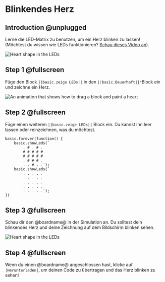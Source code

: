 # Blinkendes Herz

## Introduction @unplugged

Lerne die LED-Matrix zu benutzen, um ein Herz blinken zu lassen!
(Möchtest du wissen wie LEDs funktionieren? [Schau dieses Video an](https://youtu.be/qqBmvHD5bCw)).


![Heart shape in the LEDs](https://pxt.azureedge.net/blob/4660572a6694f9b6b776367a67d28950f283c929//calliope/tutorials/01_flashing_heart_animation.gif)

## Step 1 @fullscreen

Füge den Block ``||basic.zeige LEDs||``  in den ``||basic.Dauerhaft||``-Block ein und zeichne ein Herz.

![An animation that shows how to drag a block and paint a heart](/calliope/tutorials/add_show_led.gif)

## Step 2 @fullscreen

Füge einen weiteren  ``||basic.zeige LEDs||`` Block ein. Du kannst ihn leer lassen oder reinzeichnen, was du möchtest.

```blocks
basic.forever(function() {
    basic.showLeds(`
        . # . # .
        # # # # #
        # # # # #
        . # # # .
        . . # . .`);
    basic.showLeds(`
        . . . . .
        . . . . .
        . . . . .
        . . . . .
        . . . . .`);
})
```

## Step 3 @fullscreen

Schau dir den @boardname@ in der Simulation an. Du solltest dein blinkendes Herz und deine Zeichnung auf dem Bildschirm blinken sehen.

![Heart shape in the LEDs](https://pxt.azureedge.net/blob/4660572a6694f9b6b776367a67d28950f283c929//calliope/tutorials/01_flashing_heart_animation.gif)

## Step 4 @fullscreen

Wenn du einen @boardname@ angeschlossen hast, klicke auf ``|Herunterladen|``, um deinen Code zu übertragen und das Herz blinken zu sehen!